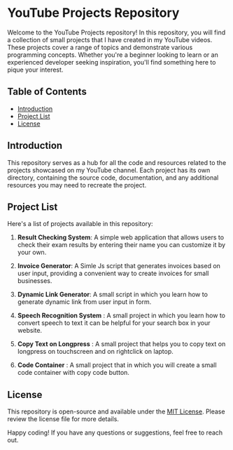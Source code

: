 # YouTube Projects Repository

Welcome to the YouTube Projects repository! In this repository, you will find a collection of small projects that I have created in my YouTube videos. These projects cover a range of topics and demonstrate various programming concepts. Whether you're a beginner looking to learn or an experienced developer seeking inspiration, you'll find something here to pique your interest.

## Table of Contents

- [Introduction](#introduction)
- [Project List](#project-list)
- [License](#license)

## Introduction

This repository serves as a hub for all the code and resources related to the projects showcased on my YouTube channel. Each project has its own directory, containing the source code, documentation, and any additional resources you may need to recreate the project.

## Project List

Here's a list of projects available in this repository:

1. **Result Checking System**: A simple web application that allows users to check their exam results by entering their name you can customize it by your own.
   
2. **Invoice Generator**: A Simle Js script that generates invoices based on user input, providing a convenient way to create invoices for small businesses.

3. **Dynamic Link Generator**: A small script in which you learn how to generate dynamic link from user input in form.
   
4. **Speech Recognition System** : A small project in which you learn how to convert speech to text it can be helpful for your search box in your website.

5. **Copy Text on Longpress** : A small project that helps you to copy text on longpress on touchscreen and on rightclick on laptop.
  
6. **Code Container** : A small project that in which you will create a small code container with copy code button.
  

## License

This repository is open-source and available under the [MIT License](LICENSE). Please review the license file for more details.

Happy coding! If you have any questions or suggestions, feel free to reach out.
